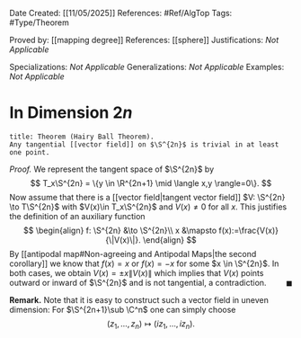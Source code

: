 <div class="topSpace"></div>

Date Created: [[11/05/2025]]
References: #Ref/AlgTop 
Tags: #Type/Theorem 

Proved by: [[mapping degree]]
References: [[sphere]]
Justifications: <i>Not Applicable</i>

Specializations: <i>Not Applicable</i>
Generalizations: <i>Not Applicable</i>
Examples: <i>Not Applicable</i>

# In Dimension $2n$

``` ad-Theorem
title: Theorem (Hairy Ball Theorem).
Any tangential [[vector field]] on $\S^{2n}$ is trivial in at least one point.

```
*Proof.*
We represent the tangent space of $\S^{2n}$ by 
$$
T_x\S^{2n} = \{y \in \R^{2n+1} \mid \langle x,y \rangle=0\}.
$$
Now assume that there is a [[vector field|tangent vector field]] $V: \S^{2n} \to T\S^{2n}$ with $V(x)\in T_x\S^{2n}$ and $V(x)\neq 0$ for all $x$. This justifies the definition of an auxiliary function 
$$
\begin{align}
f: \S^{2n} &\to \S^{2n}\\
x &\mapsto f(x):=\frac{V(x)}{\|V(x)\|}.
\end{align}
$$
By [[antipodal map#Non-agreeing and Antipodal Maps|the second corollary]] we know that $f(x)=x$ or $f(x)=-x$ for some $x \in \S^{2n}$. In both cases, we obtain $V(x)=\pm x\|V(x)\|$ which implies that $V(x)$ points outward or inward of $\S^{2n}$ and is not tangential, a contradiction. <span style="float:right;">$\blacksquare$</span>

**Remark.**
Note that it is easy to construct such a vector field in uneven dimension: For $\S^{2n+1}\sub \C^n$ one can simply choose $$
(z_1, \dots, z_n) \mapsto (iz_1, \dots, iz_n).
$$